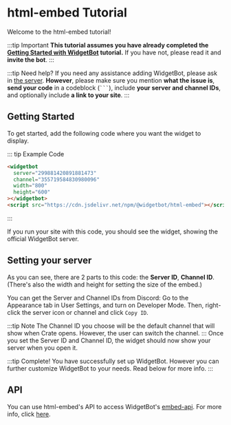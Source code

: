 # html-embed Tutorial

Welcome to the html-embed tutorial!

:::tip Important
**This tutorial assumes you have already completed the [Getting Started with WidgetBot](/tutorial/README.md) tutorial.** If you have not, please read it and **invite the bot**.
:::

:::tip Need help?
If you need any assistance adding WidgetBot, please ask in [the server](https://discord.gg/NYBEhN7). **However**, please make sure you mention **what the issue is**, **send your code** in a codeblock (` ``` `), include **your server and channel IDs**, and optionally include **a link to your site**.
:::

## Getting Started

To get started, add the following code where you want the widget to display.

::: tip Example Code
```html
<widgetbot
  server="299881420891881473"
  channel="355719584830980096"
  width="800"
  height="600"
></widgetbot>
<script src="https://cdn.jsdelivr.net/npm/@widgetbot/html-embed"></script>
```
:::

If you run your site with this code, you should see the widget, showing the official WidgetBot server.

## Setting your server

As you can see, there are 2 parts to this code: the **Server ID**, **Channel ID**. (There's also the width and height for setting the size of the embed.)

You can get the Server and Channel IDs from Discord: Go to the Appearance tab in User Settings, and turn on Developer Mode. Then, right-click the server icon or channel and click `Copy ID`.

:::tip Note
The Channel ID you choose will be the default channel that will show when Crate opens. However, the user can switch the channel.
:::
Once you set the Server ID and Channel ID, the widget should now show your server when you open it.

:::tip Complete!
You have successfully set up WidgetBot. However you can further customize WidgetBot to your needs. Read below for more info.
:::
## API
You can use html-embed's API to access WidgetBot's [embed-api](/embed/embed-api/README.md). For more info, click [here](/embed/html-embed/api.md).
